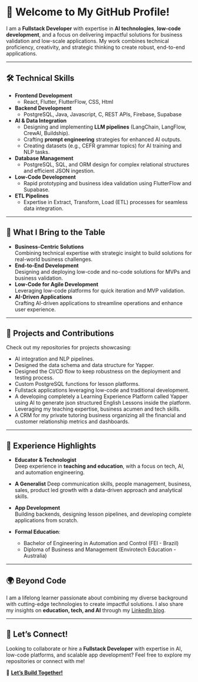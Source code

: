 # 👋 Welcome to My GitHub Profile!

I am a **Fullstack Developer** with expertise in **AI technologies**, **low-code development**, and a focus on delivering impactful solutions for business validation and low-scale applications. My work combines technical proficiency, creativity, and strategic thinking to create robust, end-to-end applications.

---

## 🛠️ Technical Skills

- **Frontend Development**  
  - React, Flutter, FlutterFlow, CSS, Html
- **Backend Development**  
  - PostgreSQL, Java, Javascript, C, REST APIs, Firebase, Supabase 
- **AI & Data Integration**  
  - Designing and implementing **LLM pipelines** (LangChain, LangFlow, CrewAI, Buildship).  
  - Crafting **prompt engineering** strategies for enhanced AI outputs.  
  - Creating datasets (e.g., CEFR grammar topics) for AI training and NLP tasks.
- **Database Management**  
  - PostgreSQL, SQL, and ORM design for complex relational structures and efficient JSON ingestion.
- **Low-Code Development**  
  - Rapid prototyping and business idea validation using FlutterFlow and Supabase.
- **ETL Pipelines**  
  - Expertise in Extract, Transform, Load (ETL) processes for seamless data integration.

---

## 🚀 What I Bring to the Table

- **Business-Centric Solutions**  
  Combining technical expertise with strategic insight to build solutions for real-world business challenges.
- **End-to-End Development**  
  Designing and deploying low-code and no-code solutions for MVPs and business validation.  
- **Low-Code for Agile Development**  
  Leveraging low-code platforms for quick iteration and MVP validation.
- **AI-Driven Applications**  
  Crafting AI-driven applications to streamline operations and enhance user experience.  

---

## 🌟 Projects and Contributions

Check out my repositories for projects showcasing:  
- AI integration and NLP pipelines.
- Designed the data schema and data structure for Yapper.
- Designed the CI/CD flow to keep robustness on the deployment and testing process.  
- Custom PostgreSQL functions for lesson platforms.  
- Fullstack applications leveraging low-code and traditional development.
- A developing completely a Learning Experience Platform called Yapper using AI to generate json structured English Lessons inside the platform. Leveraging my teaching expertise, business acumen and tech skills.
- A CRM for my private tutoring business organizing all the financial and customer relationship metrics and dashboards.  

---

## 💼 Experience Highlights

- **Educator & Technologist**  
  Deep experience in **teaching and education**, with a focus on tech, AI, and automation engineering.
- **A Generalist**
  Deep communication skills, people management, business, sales, product led growth with a data-driven approach and analytical skills.  
- **App Development**  
  Building backends, designing lesson pipelines, and developing complete applications from scratch.

- **Formal Education**:  
  - Bachelor of Engineering in Automation and Control (FEI - Brazil)  
  - Diploma of Business and Management (Envirotech Education - Australia)  

---

## 🌍 Beyond Code

I am a lifelong learner passionate about combining my diverse background with cutting-edge technologies to create impactful solutions. I also share my insights on **education, tech, and AI** through my [LinkedIn blog](https://linkedin.com).

---

## 🤝 Let’s Connect!

Looking to collaborate or hire a **Fullstack Developer** with expertise in AI, low-code platforms, and scalable app development? Feel free to explore my repositories or connect with me!

💌 **[Let’s Build Together!](mailto:paulo.cymbaum@gmail.com)**
